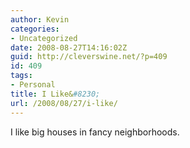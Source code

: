 ```yaml
---
author: Kevin
categories:
- Uncategorized
date: 2008-08-27T14:16:02Z
guid: http://cleverswine.net/?p=409
id: 409
tags:
- Personal
title: I Like&#8230;
url: /2008/08/27/i-like/
---
```


I like big houses in fancy neighborhoods.
  
[<img src="https://i0.wp.com/cleverswine.net/wp-content/uploads/2008/08/1036568_1-300x225.jpg?resize=300%2C225" alt="" title="Fancy House" class="alignnone size-medium wp-image-410" srcset="https://i0.wp.com/blog.cleverswine.net/wp-content/uploads/2008/08/1036568_1.jpg?resize=300%2C225 300w, https://i0.wp.com/blog.cleverswine.net/wp-content/uploads/2008/08/1036568_1.jpg?w=640 640w" sizes="(max-width: 300px) 85vw, 300px" data-recalc-dims="1" />](https://i0.wp.com/blog.cleverswine.net/wp-content/uploads/2008/08/1036568_1.jpg)